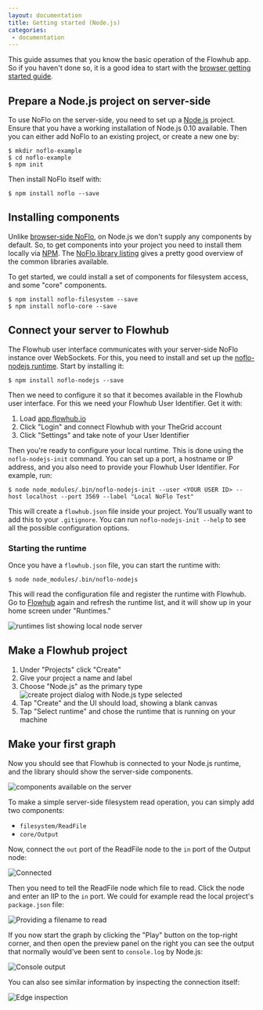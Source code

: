 ```yaml
---
layout: documentation
title: Getting started (Node.js)
categories:
 - documentation
---
```

This guide assumes that you know the basic operation of the Flowhub app. So if you haven't done so, it is a good idea to start with the [browser getting started guide](http://flowhub.io/documentation/getting-started-browser/).

## Prepare a Node.js project on server-side

To use NoFlo on the server-side, you need to set up a [Node.js](http://nodejs.org/) project. Ensure that you have a working installation of Node.js 0.10 available. Then you can either add NoFlo to an existing project, or create a new one by:

    $ mkdir noflo-example
    $ cd noflo-example
    $ npm init

Then install NoFlo itself with:

    $ npm install noflo --save

## Installing components

Unlike [browser-side NoFlo](http://flowhub.io/documentation/getting-started-browser/), on Node.js we don't supply any components by default. So, to get components into your project you need to install them locally via [NPM](https://www.npmjs.org/). The [NoFlo library listing](http://noflojs.org/library/) gives a pretty good overview of the common libraries available.

To get started, we could install a set of components for filesystem access, and some "core" components.

    $ npm install noflo-filesystem --save
    $ npm install noflo-core --save

## Connect your server to Flowhub

The Flowhub user interface communicates with your server-side NoFlo instance over WebSockets. For this, you need to install and set up the [noflo-nodejs runtime](https://github.com/noflo/noflo-nodejs#readme). Start by installing it:

    $ npm install noflo-nodejs --save

Then we need to configure it so that it becomes available in the Flowhub user interface. For this we need your Flowhub User Identifier. Get it with:

1. Load [app.flowhub.io](http://app.flowhub.io/)
2. Click "Login" and connect Flowhub with your TheGrid account
3. Click "Settings" and take note of your User Identifier

Then you're ready to configure your local runtime. This is done using the `noflo-nodejs-init` command. You can set up a port, a hostname or IP address, and you also need to provide your Flowhub User Identifier. For example, run:

    $ node node_modules/.bin/noflo-nodejs-init --user <YOUR USER ID> --host localhost --port 3569 --label "Local NoFlo Test"

This will create a `flowhub.json` file inside your project. You'll usually want to add this to your `.gitignore`. You can run `noflo-nodejs-init --help` to see all the possible configuration options.

### Starting the runtime

Once you have a `flowhub.json` file, you can start the runtime with:

    $ node node_modules/.bin/noflo-nodejs

This will read the configuration file and register the runtime with Flowhub. Go to [Flowhub](http://app.flowhub.io) again and refresh the runtime list, and it will show up in your home screen under "Runtimes."

![runtimes list showing local node server](../images/sn01-runtimes.png)

## Make a Flowhub project

1.  Under "Projects" click "Create"
2.  Give your project a name and label
3.  Choose "Node.js" as the primary type  
    ![create project dialog with Node.js type selected](../images/sn02-create-project.png)
4.  Tap "Create" and the UI should load, showing a blank canvas
5.  Tap "Select runtime" and chose the runtime that is running on your machine

## Make your first graph

Now you should see that Flowhub is connected to your Node.js runtime, and the library should show the server-side components.

![components available on the server](../images/sn03-search.png)

To make a simple server-side filesystem read operation, you can simply add two components:

* `filesystem/ReadFile`
* `core/Output`

Now, connect the `out` port of the ReadFile node to the `in` port of the Output node:

![Connected](../images/sn04-readfile.png)

Then you need to tell the ReadFile node which file to read. Click the node and enter an IIP to the `in` port. We could for example read the local project's `package.json` file:

![Providing a filename to read](../images/sn05-iip.png)

If you now start the graph by clicking the "Play" button on the top-right corner, and then open the preview panel on the right you can see the output that normally would've been sent to `console.log` by Node.js:

![Console output](../images/sn06-output.png)

You can also see similar information by inspecting the connection itself:

![Edge inspection](../images/sn07-edge.png)
